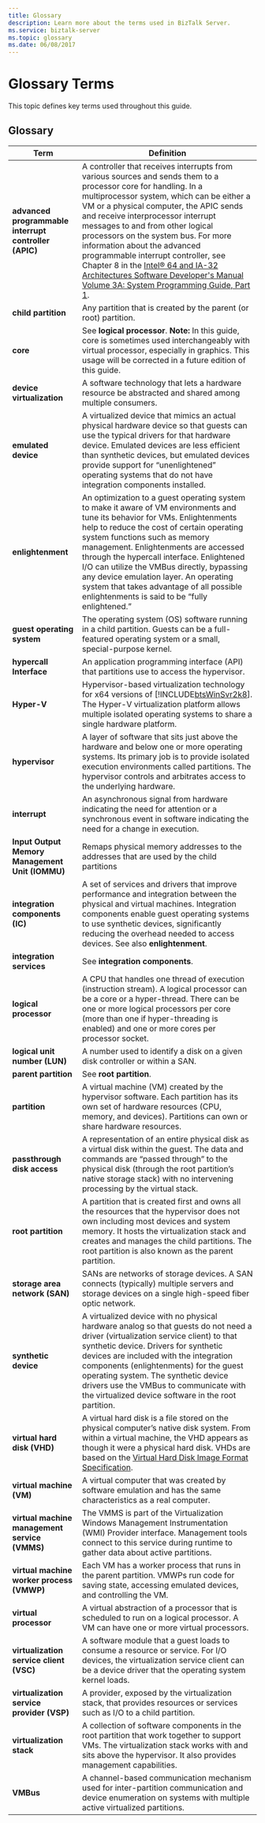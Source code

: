 ```yaml
---
title: Glossary
description: Learn more about the terms used in BizTalk Server.
ms.service: biztalk-server
ms.topic: glossary
ms.date: 06/08/2017
---
```


# Glossary Terms

This topic defines key terms used throughout this guide.

## Glossary

|                         Term                          |                                                                                                                                                                                                                                                                                                         Definition                                                                                                                                                                                                                                                                                                         |
|-------------------------------------------------------|----------------------------------------------------------------------------------------------------------------------------------------------------------------------------------------------------------------------------------------------------------------------------------------------------------------------------------------------------------------------------------------------------------------------------------------------------------------------------------------------------------------------------------------------------------------------------------------------------------------------------|
| **advanced programmable interrupt controller (APIC)** | A controller that receives interrupts from various sources and sends them to a processor core for handling. In a multiprocessor system, which can be either a VM or a physical computer, the APIC sends and receive interprocessor interrupt messages to and from other logical processors on the system bus. For more information about the advanced programmable interrupt controller, see Chapter 8 in the [Intel® 64 and IA-32 Architectures Software Developer's Manual Volume 3A: System Programming Guide, Part 1](https://www.intel.com/content/dam/www/public/us/en/documents/manuals/64-ia-32-architectures-software-developer-vol-3a-part-1-manual.pdf). |
|                  **child partition**                  |                                                                                                                                                                                                                                                                              Any partition that is created by the parent (or root) partition.                                                                                                                                                                                                                                                                              |
|                       **core**                        |                                                                                                                                                                                                        See **logical processor**. **Note:**  In this guide, core is sometimes used interchangeably with virtual processor, especially in graphics. This usage will be corrected in a future edition of this guide.                                                                                                                                                                                                         |
|               **device virtualization**               |                                                                                                                                                                                                                                                           A software technology that lets a hardware resource be abstracted and shared among multiple consumers.                                                                                                                                                                                                                                                           |
|                  **emulated device**                  |                                                                                                                                             A virtualized device that mimics an actual physical hardware device so that guests can use the typical drivers for that hardware device. Emulated devices are less efficient than synthetic devices, but emulated devices provide support for “unenlightened” operating systems that do not have integration components installed.                                                                                                                                             |
|                   **enlightenment**                   |                                                                    An optimization to a guest operating system to make it aware of VM environments and tune its behavior for VMs. Enlightenments help to reduce the cost of certain operating system functions such as memory management. Enlightenments are accessed through the hypercall interface. Enlightened I/O can utilize the VMBus directly, bypassing any device emulation layer. An operating system that takes advantage of all possible enlightenments is said to be “fully enlightened.”                                                                    |
|              **guest operating system**               |                                                                                                                                                                                                                                    The operating system (OS) software running in a child partition. Guests can be a full-featured operating system or a small, special-purpose kernel.                                                                                                                                                                                                                                     |
|                **hypercall Interface**                |                                                                                                                                                                                                                                                                  An application programming interface (API) that partitions use to access the hypervisor.                                                                                                                                                                                                                                                                  |
|                      **Hyper-V**                      |                                                                                                                                                                                        Hypervisor-based virtualization technology for x64 versions of [!INCLUDE[btsWinSvr2k8](../includes/btswinsvr2k8-md.md)]. The Hyper-V virtualization platform allows multiple isolated operating systems to share a single hardware platform.                                                                                                                                                                                        |
|                    **hypervisor**                     |                                                                                                                                                                                 A layer of software that sits just above the hardware and below one or more operating systems. Its primary job is to provide isolated execution environments called partitions. The hypervisor controls and arbitrates access to the underlying hardware.                                                                                                                                                                                  |
|                     **interrupt**                     |                                                                                                                                                                                                                                  An asynchronous signal from hardware indicating the need for attention or a synchronous event in software indicating the need for a change in execution.                                                                                                                                                                                                                                  |
|    **Input Output Memory Management Unit (IOMMU)**    |                                                                                                                                                                                                                                                                  Remaps physical memory addresses to the addresses that are used by the child partitions                                                                                                                                                                                                                                                                   |
|            **integration components (IC)**            |                                                                                                                                                                A set of services and drivers that improve performance and integration between the physical and virtual machines. Integration components enable guest operating systems to use synthetic devices, significantly reducing the overhead needed to access devices. See also **enlightenment**.                                                                                                                                                                 |
|               **integration services**                |                                                                                                                                                                                                                                                                                              See **integration components**.                                                                                                                                                                                                                                                                                               |
|                 **logical processor**                 |                                                                                                                                                                            A CPU that handles one thread of execution (instruction stream). A logical processor can be a core or a hyper-thread. There can be one or more logical processors per core (more than one if hyper-threading is enabled) and one or more cores per processor socket.                                                                                                                                                                            |
|             **logical unit number (LUN)**             |                                                                                                                                                                                                                                                                        A number used to identify a disk on a given disk controller or within a SAN.                                                                                                                                                                                                                                                                        |
|                 **parent partition**                  |                                                                                                                                                                                                                                                                                                  See **root partition**.                                                                                                                                                                                                                                                                                                   |
|                     **partition**                     |                                                                                                                                                                                                                A virtual machine (VM) created by the hypervisor software. Each partition has its own set of hardware resources (CPU, memory, and devices). Partitions can own or share hardware resources.                                                                                                                                                                                                                 |
|              **passthrough disk access**              |                                                                                                                                                                                  A representation of an entire physical disk as a virtual disk within the guest. The data and commands are “passed through” to the physical disk (through the root partition’s native storage stack) with no intervening processing by the virtual stack.                                                                                                                                                                                  |
|                  **root partition**                   |                                                                                                                                                                     A partition that is created first and owns all the resources that the hypervisor does not own including most devices and system memory. It hosts the virtualization stack and creates and manages the child partitions. The root partition is also known as the parent partition.                                                                                                                                                                      |
|            **storage area network (SAN)**             |                                                                                                                                                                                                                                     SANs are networks of storage devices. A SAN connects (typically) multiple servers and storage devices on a single high-speed fiber optic network.                                                                                                                                                                                                                                      |
|                 **synthetic device**                  |                                                                                                           A virtualized device with no physical hardware analog so that guests do not need a driver (virtualization service client) to that synthetic device. Drivers for synthetic devices are included with the integration components (enlightenments) for the guest operating system. The synthetic device drivers use  the VMBus to communicate with the virtualized device software in the root partition.                                                                                                           |
|              **virtual hard disk (VHD)**              |                                                                                                 A virtual hard disk is a file stored on the physical computer’s native disk system. From within a virtual machine, the VHD appears as though it were a physical hard disk. VHDs are based on the [Virtual Hard Disk Image Format Specification](https://www.microsoft.com/download/details.aspx?id=23850).                                                                                                  |
|               **virtual machine (VM)**                |                                                                                                                                                                                                                                                       A virtual computer that was created by software emulation and has the same characteristics as a real computer.                                                                                                                                                                                                                                                       |
|     **virtual machine management service (VMMS)**     |                                                                                                                                                                                                            The VMMS is part of the Virtualization Windows Management Instrumentation (WMI) Provider interface. Management tools connect to this service during runtime to gather data about active partitions.                                                                                                                                                                                                             |
|       **virtual machine worker process (VMWP)**       |                                                                                                                                                                                                                                    Each VM has a worker process that runs in the parent partition. VMWPs run code for saving state, accessing emulated devices, and controlling the VM.                                                                                                                                                                                                                                    |
|                 **virtual processor**                 |                                                                                                                                                                                                                                            A virtual abstraction of a processor that is scheduled to run on a logical processor. A VM can have one or more virtual processors.                                                                                                                                                                                                                                             |
|        **virtualization service client (VSC)**        |                                                                                                                                                                                                                  A software module that a guest loads to consume a resource or service. For I/O devices, the virtualization service client can be a device driver that the operating system kernel loads.                                                                                                                                                                                                                  |
|       **virtualization service provider (VSP)**       |                                                                                                                                                                                                                                                   A provider, exposed by the virtualization stack, that provides resources or services such as I/O to a child partition.                                                                                                                                                                                                                                                   |
|               **virtualization stack**                |                                                                                                                                                                                                         A collection of software components in the root partition that work together to support VMs. The virtualization stack works with and sits above the hypervisor. It also provides management capabilities.                                                                                                                                                                                                          |
|                       **VMBus**                       |                                                                                                                                                                                                                               A channel-based communication mechanism used for inter-partition communication and device enumeration on systems with multiple active virtualized partitions.                                                                                                                                                                                                                                |
